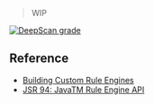 > WIP

[![DeepScan grade](https://deepscan.io/api/teams/14266/projects/22781/branches/677154/badge/grade.svg)](https://deepscan.io/dashboard#view=project&tid=14266&pid=22781&bid=677154)

## Reference

- [Building Custom Rule Engines](https://www.amzi.com/articles/rule_engines.htm)
- [JSR 94: JavaTM Rule Engine API](https://www.jcp.org/en/jsr/detail?id=94)
